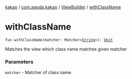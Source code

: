 [kakao](../../index.md) / [com.agoda.kakao](../index.md) / [ViewBuilder](index.md) / [withClassName](./with-class-name.md)

# withClassName

`fun withClassName(matcher: Matcher<`[`String`](https://kotlinlang.org/api/latest/jvm/stdlib/kotlin/-string/index.html)`>): `[`Unit`](https://kotlinlang.org/api/latest/jvm/stdlib/kotlin/-unit/index.html)

Matches the view which class name matches given matcher

### Parameters

`matcher` - Matcher of class name